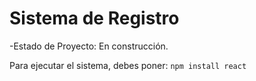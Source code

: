 <h1>Sistema de Registro</h1>
-Estado de Proyecto: En construcción.

Para ejecutar el sistema, debes poner:
```npm install react```
